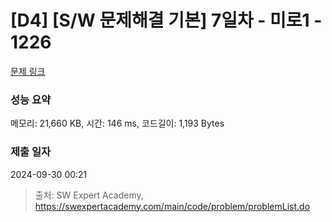 # [D4] [S/W 문제해결 기본] 7일차 - 미로1 - 1226 

[문제 링크](https://swexpertacademy.com/main/code/problem/problemDetail.do?contestProbId=AV14vXUqAGMCFAYD) 

### 성능 요약

메모리: 21,660 KB, 시간: 146 ms, 코드길이: 1,193 Bytes

### 제출 일자

2024-09-30 00:21



> 출처: SW Expert Academy, https://swexpertacademy.com/main/code/problem/problemList.do